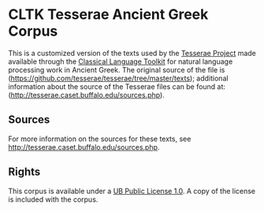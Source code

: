 # CLTK Tesserae Ancient Greek Corpus

This is a customized version of the texts used by the [Tesserae Project](http://tesserae.caset.buffalo.edu/about.php) made available through the [Classical Language Toolkit](http://cltk.org) for natural language processing work in Ancient Greek. The original source of the file is (https://github.com/tesserae/tesserae/tree/master/texts); additional information about the source of the Tesserae files can be found at: (http://tesserae.caset.buffalo.edu/sources.php).

## Sources
For more information on the sources for these texts, see http://tesserae.caset.buffalo.edu/sources.php.

## Rights
This corpus is available under a [UB Public License 1.0](https://cse.buffalo.edu/sneps/ubpl.pdf). A copy of the license is included with the corpus.

